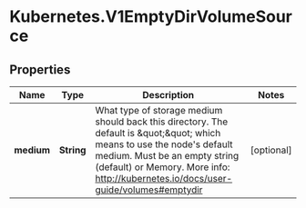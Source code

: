 # Kubernetes.V1EmptyDirVolumeSource

## Properties
Name | Type | Description | Notes
------------ | ------------- | ------------- | -------------
**medium** | **String** | What type of storage medium should back this directory. The default is \&quot;\&quot; which means to use the node&#39;s default medium. Must be an empty string (default) or Memory. More info: http://kubernetes.io/docs/user-guide/volumes#emptydir | [optional] 


